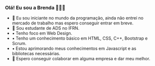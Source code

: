 ### Olá! Eu sou a Brenda 👋🏻😅

- 🔭 Eu sou iniciante no mundo da programação, ainda não entrei no mercado de trabalho mas espero conseguir entrar em breve. 
- 🌱 Sou estudante de ADS no IFRN.
- ▪️ Tenho foco em Web Design.
- ▪️ Tenho um conhecimento básico em HTML, CSS, C++, Bootstrap e Scrum.
- ▪️ Estou aprimorando meus conhecimentos em Javascript e as bibliotecas necessárias.
- 🦅 Espero conseguir colaborar em alguma empresa e dar meu melhor.

<!--
**Bren-Dev/Bren-Dev** is a ✨ _special_ ✨ repository because its `README.md` (this file) appears on your GitHub profile.

Here are some ideas to get you started:





- 🔭 I’m currently working on ...
- 🌱 I’m currently learning ...
- 👯 I’m looking to collaborate on ...
- 🤔 I’m looking for help with ...
- 💬 Ask me about ...
- 📫 How to reach me: ...
- 😄 Pronouns: ...
- ⚡ Fun fact: ...
-->
